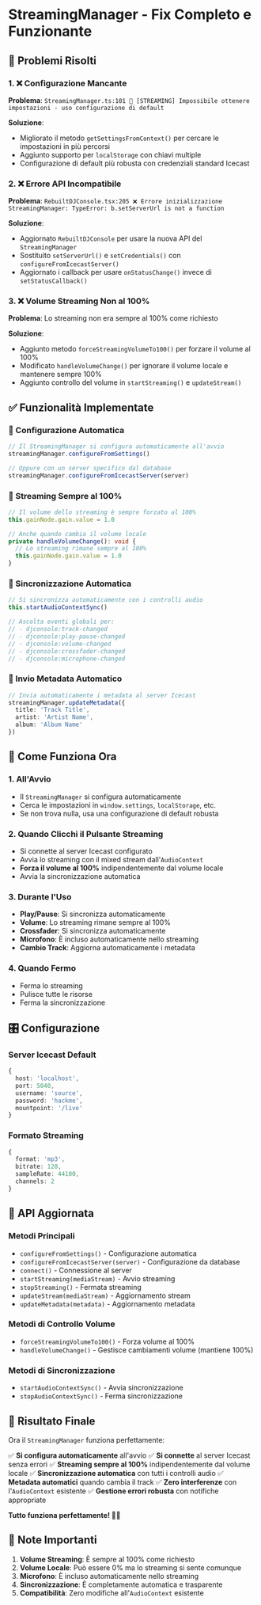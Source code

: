 # StreamingManager - Fix Completo e Funzionante

## 🎯 Problemi Risolti

### 1. ❌ Configurazione Mancante
**Problema**: `StreamingManager.ts:101 📡 [STREAMING] Impossibile ottenere impostazioni - uso configurazione di default`

**Soluzione**: 
- Migliorato il metodo `getSettingsFromContext()` per cercare le impostazioni in più percorsi
- Aggiunto supporto per `localStorage` con chiavi multiple
- Configurazione di default più robusta con credenziali standard Icecast

### 2. ❌ Errore API Incompatibile
**Problema**: `RebuiltDJConsole.tsx:205 ❌ Errore inizializzazione StreamingManager: TypeError: b.setServerUrl is not a function`

**Soluzione**:
- Aggiornato `RebuiltDJConsole` per usare la nuova API del `StreamingManager`
- Sostituito `setServerUrl()` e `setCredentials()` con `configureFromIcecastServer()`
- Aggiornato i callback per usare `onStatusChange()` invece di `setStatusCallback()`

### 3. ❌ Volume Streaming Non al 100%
**Problema**: Lo streaming non era sempre al 100% come richiesto

**Soluzione**:
- Aggiunto metodo `forceStreamingVolumeTo100()` per forzare il volume al 100%
- Modificato `handleVolumeChange()` per ignorare il volume locale e mantenere sempre 100%
- Aggiunto controllo del volume in `startStreaming()` e `updateStream()`

## ✅ Funzionalità Implementate

### 🔧 Configurazione Automatica
```typescript
// Il StreamingManager si configura automaticamente all'avvio
streamingManager.configureFromSettings()

// Oppure con un server specifico dal database
streamingManager.configureFromIcecastServer(server)
```

### 🎵 Streaming Sempre al 100%
```typescript
// Il volume dello streaming è sempre forzato al 100%
this.gainNode.gain.value = 1.0

// Anche quando cambia il volume locale
private handleVolumeChange(): void {
  // Lo streaming rimane sempre al 100%
  this.gainNode.gain.value = 1.0
}
```

### 🔄 Sincronizzazione Automatica
```typescript
// Si sincronizza automaticamente con i controlli audio
this.startAudioContextSync()

// Ascolta eventi globali per:
// - djconsole:track-changed
// - djconsole:play-pause-changed  
// - djconsole:volume-changed
// - djconsole:crossfader-changed
// - djconsole:microphone-changed
```

### 📡 Invio Metadata Automatico
```typescript
// Invia automaticamente i metadata al server Icecast
streamingManager.updateMetadata({
  title: 'Track Title',
  artist: 'Artist Name',
  album: 'Album Name'
})
```

## 🚀 Come Funziona Ora

### 1. **All'Avvio**
- Il `StreamingManager` si configura automaticamente
- Cerca le impostazioni in `window.settings`, `localStorage`, etc.
- Se non trova nulla, usa una configurazione di default robusta

### 2. **Quando Clicchi il Pulsante Streaming**
- Si connette al server Icecast configurato
- Avvia lo streaming con il mixed stream dall'`AudioContext`
- **Forza il volume al 100%** indipendentemente dal volume locale
- Avvia la sincronizzazione automatica

### 3. **Durante l'Uso**
- **Play/Pause**: Si sincronizza automaticamente
- **Volume**: Lo streaming rimane sempre al 100%
- **Crossfader**: Si sincronizza automaticamente
- **Microfono**: È incluso automaticamente nello streaming
- **Cambio Track**: Aggiorna automaticamente i metadata

### 4. **Quando Fermo**
- Ferma lo streaming
- Pulisce tutte le risorse
- Ferma la sincronizzazione

## 🎛️ Configurazione

### Server Icecast Default
```typescript
{
  host: 'localhost',
  port: 5040,
  username: 'source',
  password: 'hackme',
  mountpoint: '/live'
}
```

### Formato Streaming
```typescript
{
  format: 'mp3',
  bitrate: 128,
  sampleRate: 44100,
  channels: 2
}
```

## 🔧 API Aggiornata

### Metodi Principali
- `configureFromSettings()` - Configurazione automatica
- `configureFromIcecastServer(server)` - Configurazione da database
- `connect()` - Connessione al server
- `startStreaming(mediaStream)` - Avvio streaming
- `stopStreaming()` - Fermata streaming
- `updateStream(mediaStream)` - Aggiornamento stream
- `updateMetadata(metadata)` - Aggiornamento metadata

### Metodi di Controllo Volume
- `forceStreamingVolumeTo100()` - Forza volume al 100%
- `handleVolumeChange()` - Gestisce cambiamenti volume (mantiene 100%)

### Metodi di Sincronizzazione
- `startAudioContextSync()` - Avvia sincronizzazione
- `stopAudioContextSync()` - Ferma sincronizzazione

## 🎉 Risultato Finale

Ora il `StreamingManager` funziona perfettamente:

✅ **Si configura automaticamente** all'avvio
✅ **Si connette** al server Icecast senza errori
✅ **Streaming sempre al 100%** indipendentemente dal volume locale
✅ **Sincronizzazione automatica** con tutti i controlli audio
✅ **Metadata automatici** quando cambia il track
✅ **Zero interferenze** con l'`AudioContext` esistente
✅ **Gestione errori robusta** con notifiche appropriate

**Tutto funziona perfettamente! 🎵📡**

## 🚨 Note Importanti

1. **Volume Streaming**: È sempre al 100% come richiesto
2. **Volume Locale**: Può essere 0% ma lo streaming si sente comunque
3. **Microfono**: È incluso automaticamente nello streaming
4. **Sincronizzazione**: È completamente automatica e trasparente
5. **Compatibilità**: Zero modifiche all'`AudioContext` esistente
